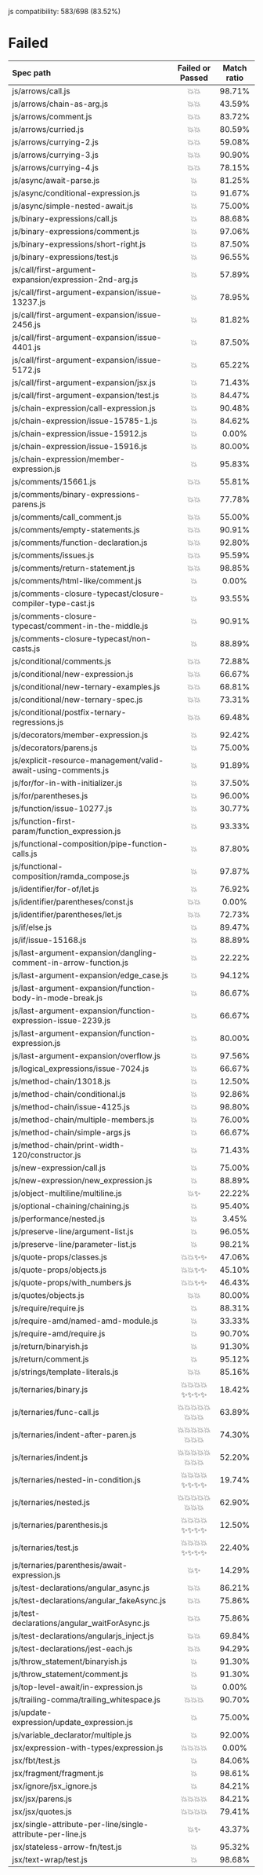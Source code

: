 js compatibility: 583/698 (83.52%)

# Failed

| Spec path | Failed or Passed | Match ratio |
| :-------- | :--------------: | :---------: |
| js/arrows/call.js | 💥💥 | 98.71% |
| js/arrows/chain-as-arg.js | 💥💥 | 43.59% |
| js/arrows/comment.js | 💥💥 | 83.72% |
| js/arrows/curried.js | 💥💥 | 80.59% |
| js/arrows/currying-2.js | 💥💥 | 59.08% |
| js/arrows/currying-3.js | 💥💥 | 90.90% |
| js/arrows/currying-4.js | 💥💥 | 78.15% |
| js/async/await-parse.js | 💥 | 81.25% |
| js/async/conditional-expression.js | 💥 | 91.67% |
| js/async/simple-nested-await.js | 💥 | 75.00% |
| js/binary-expressions/call.js | 💥 | 88.68% |
| js/binary-expressions/comment.js | 💥 | 97.06% |
| js/binary-expressions/short-right.js | 💥 | 87.50% |
| js/binary-expressions/test.js | 💥 | 96.55% |
| js/call/first-argument-expansion/expression-2nd-arg.js | 💥 | 57.89% |
| js/call/first-argument-expansion/issue-13237.js | 💥 | 78.95% |
| js/call/first-argument-expansion/issue-2456.js | 💥 | 81.82% |
| js/call/first-argument-expansion/issue-4401.js | 💥 | 87.50% |
| js/call/first-argument-expansion/issue-5172.js | 💥 | 65.22% |
| js/call/first-argument-expansion/jsx.js | 💥 | 71.43% |
| js/call/first-argument-expansion/test.js | 💥 | 84.47% |
| js/chain-expression/call-expression.js | 💥 | 90.48% |
| js/chain-expression/issue-15785-1.js | 💥 | 84.62% |
| js/chain-expression/issue-15912.js | 💥 | 0.00% |
| js/chain-expression/issue-15916.js | 💥 | 80.00% |
| js/chain-expression/member-expression.js | 💥 | 95.83% |
| js/comments/15661.js | 💥💥 | 55.81% |
| js/comments/binary-expressions-parens.js | 💥💥 | 77.78% |
| js/comments/call_comment.js | 💥💥 | 55.00% |
| js/comments/empty-statements.js | 💥💥 | 90.91% |
| js/comments/function-declaration.js | 💥💥 | 92.80% |
| js/comments/issues.js | 💥💥 | 95.59% |
| js/comments/return-statement.js | 💥💥 | 98.85% |
| js/comments/html-like/comment.js | 💥 | 0.00% |
| js/comments-closure-typecast/closure-compiler-type-cast.js | 💥 | 93.55% |
| js/comments-closure-typecast/comment-in-the-middle.js | 💥 | 90.91% |
| js/comments-closure-typecast/non-casts.js | 💥 | 88.89% |
| js/conditional/comments.js | 💥💥 | 72.88% |
| js/conditional/new-expression.js | 💥💥 | 66.67% |
| js/conditional/new-ternary-examples.js | 💥💥 | 68.81% |
| js/conditional/new-ternary-spec.js | 💥💥 | 73.31% |
| js/conditional/postfix-ternary-regressions.js | 💥💥 | 69.48% |
| js/decorators/member-expression.js | 💥 | 92.42% |
| js/decorators/parens.js | 💥 | 75.00% |
| js/explicit-resource-management/valid-await-using-comments.js | 💥 | 91.89% |
| js/for/for-in-with-initializer.js | 💥 | 37.50% |
| js/for/parentheses.js | 💥 | 96.00% |
| js/function/issue-10277.js | 💥 | 30.77% |
| js/function-first-param/function_expression.js | 💥 | 93.33% |
| js/functional-composition/pipe-function-calls.js | 💥 | 87.80% |
| js/functional-composition/ramda_compose.js | 💥 | 97.87% |
| js/identifier/for-of/let.js | 💥 | 76.92% |
| js/identifier/parentheses/const.js | 💥💥 | 0.00% |
| js/identifier/parentheses/let.js | 💥💥 | 72.73% |
| js/if/else.js | 💥 | 89.47% |
| js/if/issue-15168.js | 💥 | 88.89% |
| js/last-argument-expansion/dangling-comment-in-arrow-function.js | 💥 | 22.22% |
| js/last-argument-expansion/edge_case.js | 💥 | 94.12% |
| js/last-argument-expansion/function-body-in-mode-break.js | 💥 | 86.67% |
| js/last-argument-expansion/function-expression-issue-2239.js | 💥 | 66.67% |
| js/last-argument-expansion/function-expression.js | 💥 | 80.00% |
| js/last-argument-expansion/overflow.js | 💥 | 97.56% |
| js/logical_expressions/issue-7024.js | 💥 | 66.67% |
| js/method-chain/13018.js | 💥 | 12.50% |
| js/method-chain/conditional.js | 💥 | 92.86% |
| js/method-chain/issue-4125.js | 💥 | 98.80% |
| js/method-chain/multiple-members.js | 💥 | 76.00% |
| js/method-chain/simple-args.js | 💥 | 66.67% |
| js/method-chain/print-width-120/constructor.js | 💥 | 71.43% |
| js/new-expression/call.js | 💥 | 75.00% |
| js/new-expression/new_expression.js | 💥 | 88.89% |
| js/object-multiline/multiline.js | 💥✨ | 22.22% |
| js/optional-chaining/chaining.js | 💥 | 95.40% |
| js/performance/nested.js | 💥 | 3.45% |
| js/preserve-line/argument-list.js | 💥 | 96.05% |
| js/preserve-line/parameter-list.js | 💥 | 98.21% |
| js/quote-props/classes.js | 💥💥✨✨ | 47.06% |
| js/quote-props/objects.js | 💥💥✨✨ | 45.10% |
| js/quote-props/with_numbers.js | 💥💥✨✨ | 46.43% |
| js/quotes/objects.js | 💥💥 | 80.00% |
| js/require/require.js | 💥 | 88.31% |
| js/require-amd/named-amd-module.js | 💥 | 33.33% |
| js/require-amd/require.js | 💥 | 90.70% |
| js/return/binaryish.js | 💥 | 91.30% |
| js/return/comment.js | 💥 | 95.12% |
| js/strings/template-literals.js | 💥💥 | 85.16% |
| js/ternaries/binary.js | 💥💥💥💥✨✨✨✨ | 18.42% |
| js/ternaries/func-call.js | 💥💥💥💥💥💥💥💥 | 63.89% |
| js/ternaries/indent-after-paren.js | 💥💥💥💥💥💥💥💥 | 74.30% |
| js/ternaries/indent.js | 💥💥💥💥💥💥💥💥 | 52.20% |
| js/ternaries/nested-in-condition.js | 💥💥💥💥✨✨✨✨ | 19.74% |
| js/ternaries/nested.js | 💥💥💥💥💥💥💥💥 | 62.90% |
| js/ternaries/parenthesis.js | 💥💥💥💥✨✨✨✨ | 12.50% |
| js/ternaries/test.js | 💥💥💥💥✨✨✨✨ | 22.40% |
| js/ternaries/parenthesis/await-expression.js | 💥✨ | 14.29% |
| js/test-declarations/angular_async.js | 💥💥 | 86.21% |
| js/test-declarations/angular_fakeAsync.js | 💥💥 | 75.86% |
| js/test-declarations/angular_waitForAsync.js | 💥💥 | 75.86% |
| js/test-declarations/angularjs_inject.js | 💥💥 | 69.84% |
| js/test-declarations/jest-each.js | 💥💥 | 94.29% |
| js/throw_statement/binaryish.js | 💥 | 91.30% |
| js/throw_statement/comment.js | 💥 | 91.30% |
| js/top-level-await/in-expression.js | 💥 | 0.00% |
| js/trailing-comma/trailing_whitespace.js | 💥💥💥 | 90.70% |
| js/update-expression/update_expression.js | 💥 | 75.00% |
| js/variable_declarator/multiple.js | 💥 | 92.00% |
| jsx/expression-with-types/expression.js | 💥💥💥💥 | 0.00% |
| jsx/fbt/test.js | 💥 | 84.06% |
| jsx/fragment/fragment.js | 💥 | 98.61% |
| jsx/ignore/jsx_ignore.js | 💥 | 84.21% |
| jsx/jsx/parens.js | 💥💥💥💥 | 84.21% |
| jsx/jsx/quotes.js | 💥💥💥💥 | 79.41% |
| jsx/single-attribute-per-line/single-attribute-per-line.js | 💥✨ | 43.37% |
| jsx/stateless-arrow-fn/test.js | 💥 | 95.32% |
| jsx/text-wrap/test.js | 💥 | 98.68% |
